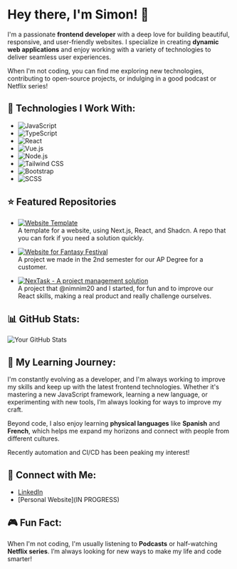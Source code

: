 # Hey there, I'm Simon! 👋

I'm a passionate **frontend developer** with a deep love for building beautiful, responsive, and user-friendly websites. I specialize in creating **dynamic web applications** and enjoy working with a variety of technologies to deliver seamless user experiences. 

When I'm not coding, you can find me exploring new technologies, contributing to open-source projects, or indulging in a good podcast or Netflix series!

## 🚀 Technologies I Work With:
- ![JavaScript](https://img.shields.io/badge/-JavaScript-F7DF1E?style=flat&logo=javascript&logoColor=black)
- ![TypeScript](https://img.shields.io/badge/-TypeScript-3178C6?style=flat&logo=typescript&logoColor=white)
- ![React](https://img.shields.io/badge/-React-61DAFB?style=flat&logo=react&logoColor=black)
- ![Vue.js](https://img.shields.io/badge/-Vue.js-4FC08D?style=flat&logo=vue.js&logoColor=white)
- ![Node.js](https://img.shields.io/badge/-Node.js-339933?style=flat&logo=node.js&logoColor=white)
- ![Tailwind CSS](https://img.shields.io/badge/-Tailwind_CSS-06B6D4?style=flat&logo=tailwind-css&logoColor=white)
- ![Bootstrap](https://img.shields.io/badge/-Bootstrap-7952B3?style=flat&logo=bootstrap&logoColor=white)
- ![SCSS](https://img.shields.io/badge/-SCSS-CC6699?style=flat&logo=sass&logoColor=white)

## ⭐ Featured Repositories

- [![Website Template](https://img.shields.io/badge/Website_Template-F0F0F0?style=flat&logo=github&logoColor=black)](https://github.com/Sinyedu/template-warcraft)  
   A template for a website, using Next.js, React, and Shadcn. A repo that you can fork if you need a solution quickly.

- [![Website for Fantasy Festival](https://img.shields.io/badge/Website_for_Fantasy_Festival-F0F0F0?style=flat&logo=github&logoColor=black)](https://github.com/Sinyedu/Fantasy-Festival)  
  A project we made in the 2nd semester for our AP Degree for a customer.

- [![NexTask - A project management solution](https://img.shields.io/badge/NexTask_A_project_management_solution-F0F0F0?style=flat&logo=github&logoColor=black)](https://github.com/NimNim20/NexTask)  
 A project that @nimnim20 and I started, for fun and to improve our React skills, making a real product and really challenge ourselves. 



## 📊 GitHub Stats:
![Your GitHub Stats](https://github-readme-stats.vercel.app/api?username=Sinyedu&show_icons=true&hide_title=true&count_private=true)

## 🌱 My Learning Journey:
I'm constantly evolving as a developer, and I'm always working to improve my skills and keep up with the latest frontend technologies. Whether it's mastering a new JavaScript framework, learning a new language, or experimenting with new tools, I’m always looking for ways to improve my craft.

Beyond code, I also enjoy learning **physical languages** like **Spanish** and **French**, which helps me expand my horizons and connect with people from different cultures.

Recently automation and CI/CD has been peaking my interest!


## 🔗 Connect with Me:
- [LinkedIn](https://www.linkedin.com/in/simonnyblom/)
- [Personal Website](IN PROGRESS)

## 🎮 Fun Fact:
When I'm not coding, I'm usually listening to **Podcasts** or half-watching **Netflix series**. I’m always looking for new ways to make my life and code smarter!
